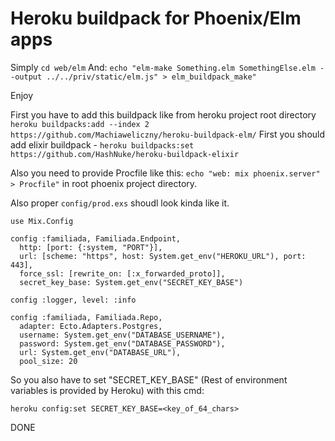 # Heroku buildpack for Phoenix/Elm apps

Simply `cd web/elm`
And: `echo "elm-make Something.elm SomethingElse.elm --output ../../priv/static/elm.js" > elm_buildpack_make"`

Enjoy

First you have to add this buildpack like from heroku project root directory
`heroku buildpacks:add --index 2 https://github.com/Machiaweliczny/heroku-buildpack-elm/`
First you should add elixir buildpack - `heroku buildpacks:set https://github.com/HashNuke/heroku-buildpack-elixir`

Also you need to provide Procfile like this:
`echo "web: mix phoenix.server" > Procfile"` in root phoenix project directory.

Also proper `config/prod.exs` shoudl look kinda like it.
```
use Mix.Config

config :familiada, Familiada.Endpoint,
  http: [port: {:system, "PORT"}],
  url: [scheme: "https", host: System.get_env("HEROKU_URL"), port: 443],
  force_ssl: [rewrite_on: [:x_forwarded_proto]],
  secret_key_base: System.get_env("SECRET_KEY_BASE")

config :logger, level: :info

config :familiada, Familiada.Repo,
  adapter: Ecto.Adapters.Postgres,
  username: System.get_env("DATABASE_USERNAME"),
  password: System.get_env("DATABASE_PASSWORD"),
  url: System.get_env("DATABASE_URL"),
  pool_size: 20

```

So you also have to set "SECRET_KEY_BASE" (Rest of environment variables is provided by Heroku) with this cmd:
```
heroku config:set SECRET_KEY_BASE=<key_of_64_chars>
```

DONE

